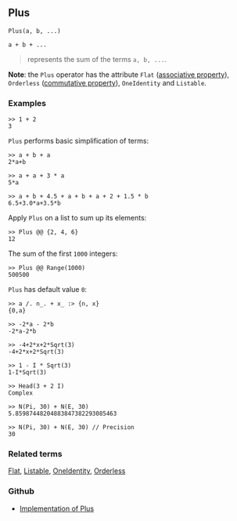 ## Plus

```
Plus(a, b, ...)

a + b + ...
```

> represents the sum of the terms `a, b, ...`. 
 
**Note**: the `Plus` operator has the attribute `Flat` ([associative property](https://en.wikipedia.org/wiki/Associative_property)), `Orderless` ([commutative property](https://en.wikipedia.org/wiki/Commutative_property)), `OneIdentity` and `Listable`.

### Examples

```
>> 1 + 2
3
```

`Plus` performs basic simplification of terms:

```
>> a + b + a
2*a+b

>> a + a + 3 * a
5*a

>> a + b + 4.5 + a + b + a + 2 + 1.5 * b
6.5+3.0*a+3.5*b 
```

Apply `Plus` on a list to sum up its elements:

```
>> Plus @@ {2, 4, 6}
12
```

The sum of the first `1000` integers:

```
>> Plus @@ Range(1000)
500500
```

`Plus` has default value `0`:

```
>> a /. n_. + x_ :> {n, x}
{0,a}

>> -2*a - 2*b
-2*a-2*b
 
>> -4+2*x+2*Sqrt(3)
-4+2*x+2*Sqrt(3)
 
>> 1 - I * Sqrt(3)
1-I*Sqrt(3)
 
>> Head(3 + 2 I)
Complex
 
>> N(Pi, 30) + N(E, 30)
5.85987448204883847382293085463
 
>> N(Pi, 30) + N(E, 30) // Precision
30
```

### Related terms 
[Flat](Flat.md), [Listable](Listable.md), [OneIdentity](OneIdentity.md), [Orderless](Orderless.md) 

### Github

* [Implementation of Plus](https://github.com/axkr/symja_android_library/blob/master/symja_android_library/matheclipse-core/src/main/java/org/matheclipse/core/builtin/Arithmetic.java#L3064) 
